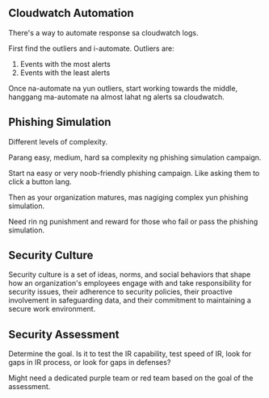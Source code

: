 ## Cloudwatch Automation
There's a way to automate response sa cloudwatch logs.

First find the outliers and i-automate. Outliers are:
1. Events with the most alerts
2. Events with the least alerts

Once na-automate na yun outliers, start working towards the middle, hanggang ma-automate na almost lahat ng alerts sa cloudwatch.
## Phishing Simulation
Different levels of complexity.

Parang easy, medium, hard sa complexity ng phishing simulation campaign.

Start na easy or very noob-friendly phishing campaign. Like asking them to click a button lang.

Then as your organization matures, mas nagiging complex yun phishing simulation.

Need rin ng punishment and reward for those who fail or pass the phishing simulation.
## Security Culture
Security culture is a set of ideas, norms, and social behaviors that shape how an organization's employees engage with and take responsibility for security issues, their adherence to security policies, their proactive involvement in safeguarding data, and their commitment to maintaining a secure work environment.
## Security Assessment
Determine the goal. Is it to test the IR capability, test speed of IR, look for gaps in IR process, or look for gaps in defenses?

Might need a dedicated purple team or red team based on the goal of the assessment.